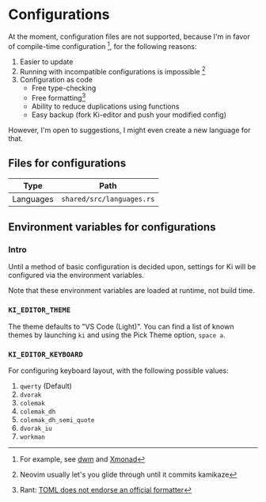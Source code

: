 # Configurations

At the moment, configuration files are not supported, because I'm in favor of compile-time configuration [^1], for the following reasons:

1. Easier to update
1. Running with incompatible configurations is impossible [^2]
1. Configuration as code
   - Free type-checking
   - Free formatting[^3]
   - Ability to reduce duplications using functions
   - Easy backup (fork Ki-editor and push your modified config)

However, I'm open to suggestions, I might even create a new language for that.

## Files for configurations

| Type      | Path                      |
| --------- | ------------------------- |
| Languages | `shared/src/languages.rs` |

## Environment variables for configurations

### Intro

Until a method of basic configuration is decided upon, settings for Ki will be configured via the environment variables.

Note that these environment variables are loaded at runtime, not build time.

### `KI_EDITOR_THEME`

The theme defaults to "VS Code (Light)". You can find a list of known themes by launching `ki` and
using the Pick Theme option, `space a`.

### `KI_EDITOR_KEYBOARD`

For configuring keyboard layout, with the following possible values:

1. `qwerty` (Default)
1. `dvorak`
1. `colemak`
1. `colemak_dh`
1. `colemak_dh_semi_quote`
1. `dvorak_iu`
1. `workman`

[^1]: For example, see [dwm](https://wiki.archlinux.org/title/dwm#Configuration) and [Xmonad](https://xmonad.org/TUTORIAL.html)
[^2]: Neovim usually let's you glide through until it commits kamikaze
[^3]: Rant: [TOML does not endorse an official formatter](https://github.com/toml-lang/toml/issues/532#issuecomment-384313745)
